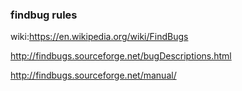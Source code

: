 ### findbug rules

wiki:https://en.wikipedia.org/wiki/FindBugs

http://findbugs.sourceforge.net/bugDescriptions.html

http://findbugs.sourceforge.net/manual/